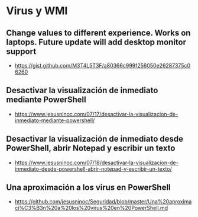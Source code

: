 # Virus y WMI
## Change values to different experience. Works on laptops. Future update will add desktop monitor support
* https://gist.github.com/M3T4L5T3F/a80366c999f256050e26287375c06260

## Desactivar la visualización de inmediato mediante PowerShell
* https://www.jesusninoc.com/07/17/desactivar-la-visualizacion-de-inmediato-mediante-powershell/

## Desactivar la visualización de inmediato desde PowerShell, abrir Notepad y escribir un texto
* https://www.jesusninoc.com/07/18/desactivar-la-visualizacion-de-inmediato-desde-powershell-abrir-notepad-y-escribir-un-texto/

## Una aproximación a los virus en PowerShell
* https://github.com/jesusninoc/Seguridad/blob/master/Una%20aproximaci%C3%B3n%20a%20los%20virus%20en%20PowerShell.md
